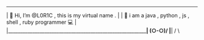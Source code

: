 ____________________________________________________________
| 👋 Hi, I’m @L0R1C , this is my virtual name .             |
| 🔻 i am a java , python , js , shell , ruby programmer 💻 |
|___________________________________________________________|
                         \(○-○)/
                           |__|
                           /  \
